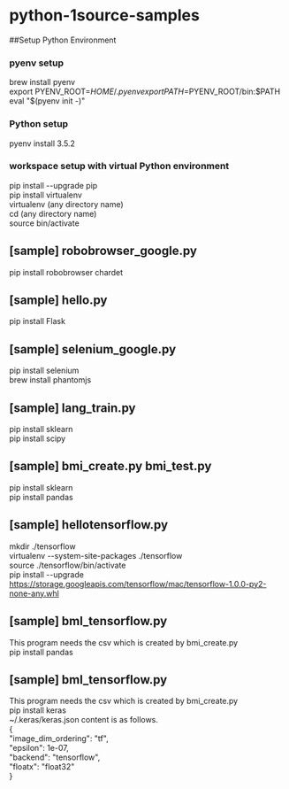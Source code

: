 # python-1source-samples

##Setup Python Environment

### pyenv setup
brew install pyenv  
export PYENV_ROOT=$HOME/.pyenv  
export PATH=$PYENV_ROOT/bin:$PATH  
eval "$(pyenv init -)"  

### Python setup
pyenv install 3.5.2  

### workspace setup with virtual Python environment
pip install --upgrade pip  
pip install virtualenv  
virtualenv (any directory name)  
cd (any directory name)  
source bin/activate  

## [sample] robobrowser_google.py
pip install robobrowser chardet  

## [sample] hello.py
pip install Flask  

## [sample] selenium_google.py
pip install selenium  
brew install phantomjs  

## [sample] lang_train.py
pip install sklearn  
pip install scipy  

## [sample] bmi_create.py bmi_test.py
pip install sklearn  
pip install pandas  

## [sample] hellotensorflow.py  
mkdir ./tensorflow  
virtualenv --system-site-packages ./tensorflow  
source ./tensorflow/bin/activate  
pip install --upgrade https://storage.googleapis.com/tensorflow/mac/tensorflow-1.0.0-py2-none-any.whl  

## [sample] bml_tensorflow.py  
This program needs the csv which is created by bmi_create.py  
pip install pandas  

## [sample] bml_tensorflow.py  
This program needs the csv which is created by bmi_create.py  
pip install keras  
~/.keras/keras.json content is as follows.  
{  
    "image_dim_ordering": "tf",  
    "epsilon": 1e-07,  
    "backend": "tensorflow",  
    "floatx": "float32"  
}  
